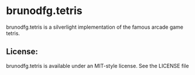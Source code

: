 brunodfg.tetris
===============

brunodfg.tetris is a silverlight implementation of the famous arcade game tetris.

License:
--------

brunodfg.tetris is available under an MIT-style license. See the LICENSE file
